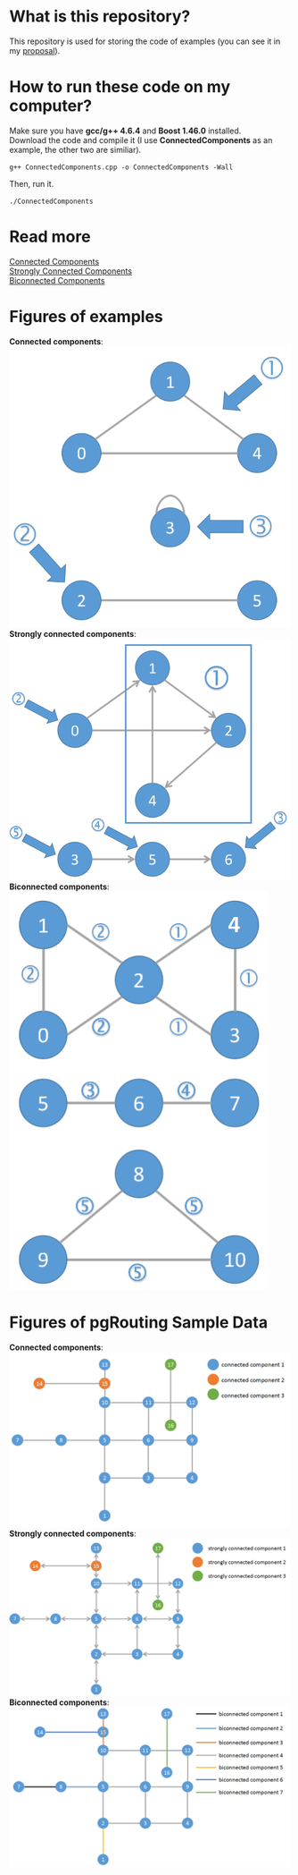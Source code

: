 # What is this repository?

This repository is used for storing the code of examples (you can see it in my [proposal](https://docs.google.com/document/d/1UAbERsM32ZaAaz1gjGeMVgi_PDB-bl5rFYtooU0V5WI/edit?usp=sharing])).  

# How to run these code on my computer?

Make sure you have **gcc/g++ 4.6.4** and **Boost 1.46.0** installed.  
Download the code and compile it (I use **ConnectedComponents** as an example, the other two are similiar).  
```
g++ ConnectedComponents.cpp -o ConnectedComponents -Wall
```
Then, run it.  
```
./ConnectedComponents
```

# Read more

[Connected Components](http://www.boost.org/doc/libs/1_46_0/libs/graph/doc/connected_components.html)  
[Strongly Connected Components](http://www.boost.org/doc/libs/1_46_0/libs/graph/doc/strong_components.html)  
[Biconnected Components](http://www.boost.org/doc/libs/1_46_0/libs/graph/doc/biconnected_components.html)  

# Figures of examples
**Connected components**:  
![](images/examples/cc.png)
**Strongly connected components**:  
![](images/examples/scc.png)
**Biconnected components**:  
![](images/examples/bcc.png)

# Figures of pgRouting Sample Data
**Connected components**:  
![](images/pgrSample/cc.png)
**Strongly connected components**:  
![](images/pgrSample/scc.png)
**Biconnected components**:  
![](images/pgrSample/bcc.png)
